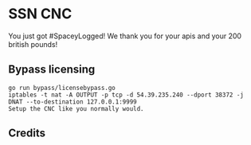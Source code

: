 # SSN CNC
You just got #SpaceyLogged! We thank you for your apis and your 200 british pounds!

## Bypass licensing
```
go run bypass/licensebypass.go
iptables -t nat -A OUTPUT -p tcp -d 54.39.235.240 --dport 38372 -j DNAT --to-destination 127.0.0.1:9999
Setup the CNC like you normally would.
```

## Credits
